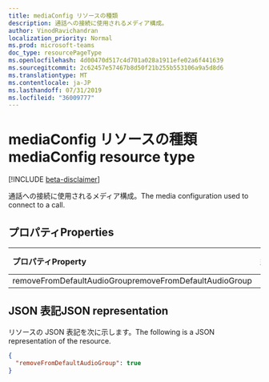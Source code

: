 ```yaml
---
title: mediaConfig リソースの種類
description: 通話への接続に使用されるメディア構成。
author: VinodRavichandran
localization_priority: Normal
ms.prod: microsoft-teams
doc_type: resourcePageType
ms.openlocfilehash: 4d00470d517c4d701a028a1911efe02a6f441639
ms.sourcegitcommit: 2c62457e57467b8d50f21b255b553106a9a5d8d6
ms.translationtype: MT
ms.contentlocale: ja-JP
ms.lasthandoff: 07/31/2019
ms.locfileid: "36009777"
---
```

# <a name="mediaconfig-resource-type"></a><span data-ttu-id="375f2-103">mediaConfig リソースの種類</span><span class="sxs-lookup"><span data-stu-id="375f2-103">mediaConfig resource type</span></span>

[!INCLUDE [beta-disclaimer](../../includes/beta-disclaimer.md)]

<span data-ttu-id="375f2-104">通話への接続に使用されるメディア構成。</span><span class="sxs-lookup"><span data-stu-id="375f2-104">The media configuration used to connect to a call.</span></span>

## <a name="properties"></a><span data-ttu-id="375f2-105">プロパティ</span><span class="sxs-lookup"><span data-stu-id="375f2-105">Properties</span></span>

| <span data-ttu-id="375f2-106">プロパティ</span><span class="sxs-lookup"><span data-stu-id="375f2-106">Property</span></span>       | <span data-ttu-id="375f2-107">型</span><span class="sxs-lookup"><span data-stu-id="375f2-107">Type</span></span>    | <span data-ttu-id="375f2-108">説明</span><span class="sxs-lookup"><span data-stu-id="375f2-108">Description</span></span>|
|:---------------|:--------|:----------|
| <span data-ttu-id="375f2-109">removeFromDefaultAudioGroup</span><span class="sxs-lookup"><span data-stu-id="375f2-109">removeFromDefaultAudioGroup</span></span> | <span data-ttu-id="375f2-110">Boolean</span><span class="sxs-lookup"><span data-stu-id="375f2-110">Boolean</span></span> |  |

## <a name="json-representation"></a><span data-ttu-id="375f2-111">JSON 表記</span><span class="sxs-lookup"><span data-stu-id="375f2-111">JSON representation</span></span>

<span data-ttu-id="375f2-112">リソースの JSON 表記を次に示します。</span><span class="sxs-lookup"><span data-stu-id="375f2-112">The following is a JSON representation of the resource.</span></span>

<!-- {
  "blockType": "resource",
  "optionalProperties": [
    "removeFromDefaultAudioGroup"
   ],
  "abstract": true,
  "@odata.type": "microsoft.graph.mediaConfig"
}-->
```json
{
  "removeFromDefaultAudioGroup": true
}
```

<!-- uuid: 8fcb5dbc-d5aa-4681-8e31-b001d5168d79
2015-10-25 14:57:30 UTC -->
<!--
{
  "type": "#page.annotation",
  "description": "mediaConfig resource",
  "keywords": "",
  "section": "documentation",
  "tocPath": "",
  "suppressions": []
}
-->
